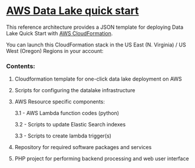 
# [AWS Data Lake quick start](https://console.aws.amazon.com/cloudformation/home?region=us-east-1#/stacks/new?stackName=CWDLQuickstart&templateURL=https://s3-us-west-2.amazonaws.com/akshaypatil/aws-datalake/aws-datalake-qs.template)

This reference architecture provides a JSON template for deploying Data Lake Quick Start with [AWS CloudFormation](https://aws.amazon.com/cloudformation/).

You can launch this CloudFormation stack in the US East (N. Virginia) / US West (Oregon) Regions in your account:

### Contents:
1. Cloudformation template for one-click data lake deployment on AWS
2. Scripts for configuring the datalake infrastructure
3. AWS Resource specific components:

    3.1 - AWS Lambda function codes (python)

    3.2 - Scripts to update Elastic Search indexes
	
	3.3 - Scripts to create lambda trigger(s)

4. Repository for required software packages and services
5. PHP project for performing backend processing and web user interface

